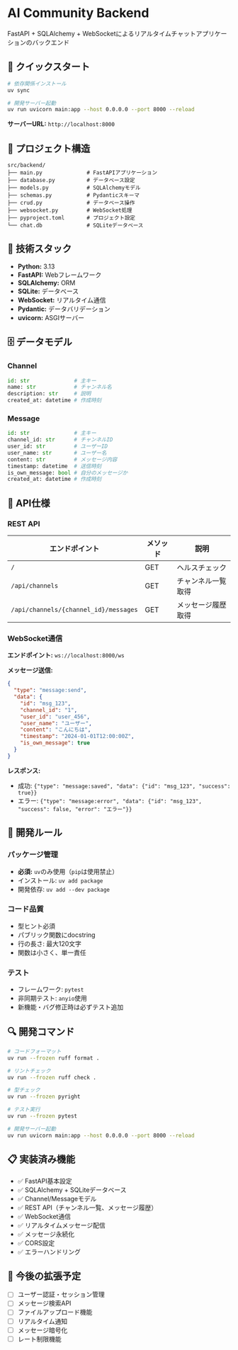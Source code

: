 # AI Community Backend

FastAPI + SQLAlchemy + WebSocketによるリアルタイムチャットアプリケーションのバックエンド

## 🚀 クイックスタート

```bash
# 依存関係インストール
uv sync

# 開発サーバー起動
uv run uvicorn main:app --host 0.0.0.0 --port 8000 --reload
```

**サーバーURL:** `http://localhost:8000`

## 📁 プロジェクト構造

```
src/backend/
├── main.py              # FastAPIアプリケーション
├── database.py          # データベース設定
├── models.py            # SQLAlchemyモデル
├── schemas.py           # Pydanticスキーマ
├── crud.py              # データベース操作
├── websocket.py         # WebSocket処理
├── pyproject.toml       # プロジェクト設定
└── chat.db              # SQLiteデータベース
```

## 🔧 技術スタック

- **Python:** 3.13
- **FastAPI:** Webフレームワーク
- **SQLAlchemy:** ORM
- **SQLite:** データベース
- **WebSocket:** リアルタイム通信
- **Pydantic:** データバリデーション
- **uvicorn:** ASGIサーバー

## 🗄️ データモデル

### Channel
```python
id: str              # 主キー
name: str            # チャンネル名
description: str     # 説明
created_at: datetime # 作成時刻
```

### Message
```python
id: str              # 主キー
channel_id: str      # チャンネルID
user_id: str         # ユーザーID
user_name: str       # ユーザー名
content: str         # メッセージ内容
timestamp: datetime  # 送信時刻
is_own_message: bool # 自分のメッセージか
created_at: datetime # 作成時刻
```

## 🔗 API仕様

### REST API

| エンドポイント | メソッド | 説明 |
|---|---|---|
| `/` | GET | ヘルスチェック |
| `/api/channels` | GET | チャンネル一覧取得 |
| `/api/channels/{channel_id}/messages` | GET | メッセージ履歴取得 |

### WebSocket通信

**エンドポイント:** `ws://localhost:8000/ws`

**メッセージ送信:**
```json
{
  "type": "message:send",
  "data": {
    "id": "msg_123",
    "channel_id": "1",
    "user_id": "user_456",
    "user_name": "ユーザー",
    "content": "こんにちは",
    "timestamp": "2024-01-01T12:00:00Z",
    "is_own_message": true
  }
}
```

**レスポンス:**
- 成功: `{"type": "message:saved", "data": {"id": "msg_123", "success": true}}`
- エラー: `{"type": "message:error", "data": {"id": "msg_123", "success": false, "error": "エラー"}}`

## 🔨 開発ルール

### パッケージ管理
- **必須:** `uv`のみ使用（`pip`は使用禁止）
- インストール: `uv add package`
- 開発依存: `uv add --dev package`

### コード品質
- 型ヒント必須
- パブリック関数にdocstring
- 行の長さ: 最大120文字
- 関数は小さく、単一責任

### テスト
- フレームワーク: `pytest`
- 非同期テスト: `anyio`使用
- 新機能・バグ修正時は必ずテスト追加

## 🔍 開発コマンド

```bash
# コードフォーマット
uv run --frozen ruff format .

# リントチェック
uv run --frozen ruff check .

# 型チェック
uv run --frozen pyright

# テスト実行
uv run --frozen pytest

# 開発サーバー起動
uv run uvicorn main:app --host 0.0.0.0 --port 8000 --reload
```

## 📋 実装済み機能

- ✅ FastAPI基本設定
- ✅ SQLAlchemy + SQLiteデータベース
- ✅ Channel/Messageモデル
- ✅ REST API（チャンネル一覧、メッセージ履歴）
- ✅ WebSocket通信
- ✅ リアルタイムメッセージ配信
- ✅ メッセージ永続化
- ✅ CORS設定
- ✅ エラーハンドリング

## 🚧 今後の拡張予定

- [ ] ユーザー認証・セッション管理
- [ ] メッセージ検索API
- [ ] ファイルアップロード機能
- [ ] リアルタイム通知
- [ ] メッセージ暗号化
- [ ] レート制限機能
